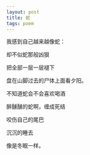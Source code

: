 ```yaml
---
layout: post
title: 蛇
tags: poem
---
```


我感到自己越来越像蛇：

却不似蛇那般凶狠

把全部一层一层褪下

盘在山脚过去的尸体上面看夕阳。

不知道蛇会不会喜欢喝酒

醉醺醺的蛇啊，缠成死结

咬伤自己的尾巴

沉沉的睡去

像是冬眠一样。